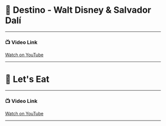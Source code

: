 # 🎨 Destino - Walt Disney & Salvador Dalí
---
### 📺 Video Link
[Watch on YouTube](https://youtu.be/y_TlaxmOKqs?si=35bcLPMgNFCOALmN)

---

# 🍱 Let's Eat
---
### 📺 Video Link
[Watch on YouTube](https://youtu.be/0MX_fJAhmEE?si=AvJ1287Spgn2eZtM)

---
